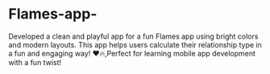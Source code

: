 # Flames-app-
Developed a clean and playful app for a fun Flames app using bright colors and modern layouts. This app helps users calculate their relationship type in a fun and engaging way! ❤️🔥,Perfect for learning mobile app development with a fun twist!
